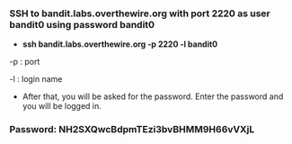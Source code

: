 ### SSH to bandit.labs.overthewire.org with port 2220 as user bandit0 using password bandit0

- **ssh bandit.labs.overthewire.org -p 2220 -l bandit0**

-p : port

-l : login name

- After that, you will be asked for the password. Enter the password and you will be logged in.

### Password: NH2SXQwcBdpmTEzi3bvBHMM9H66vVXjL
